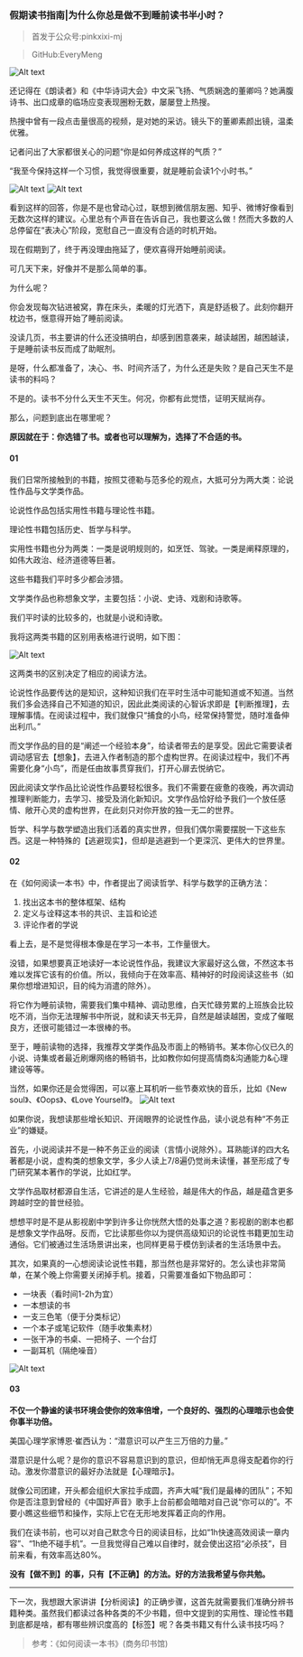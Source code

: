 ### 假期读书指南|为什么你总是做不到睡前读书半小时？

> 首发于公众号:pinkxixi-mj

> GitHub:EveryMeng

![Alt text](Writing/res/10.jpg)

还记得在《朗读者》和《中华诗词大会》中文采飞扬、气质娴逸的董卿吗？她满腹诗书、出口成章的临场应变表现圈粉无数，屡屡登上热搜。

热搜中曾有一段点击量很高的视频，是对她的采访。镜头下的董卿素颜出镜，温柔优雅。

记者问出了大家都很关心的问题“你是如何养成这样的气质？”

“我至今保持这样一个习惯，我觉得很重要，就是睡前会读1个小时书。”

![Alt text](Writing/res/7.jpg)
![Alt text](Writing/res/9.jpg)

看到这样的回答，你是不是也曾动心过，联想到微信朋友圈、知乎、微博好像看到无数次这样的建议。心里总有个声音在告诉自己，我也要这么做！然而大多数的人总停留在“表决心”阶段，宽慰自己一直没有合适的时机开始。

现在假期到了，终于再没理由拖延了，便欢喜得开始睡前阅读。

可几天下来，好像并不是那么简单的事。

为什么呢？

你会发现每次钻进被窝，靠在床头，柔暖的灯光洒下，真是舒适极了。此刻你翻开枕边书，惬意得开始了睡前阅读。

没读几页，书主要讲的什么还没搞明白，却感到困意袭来，越读越困，越困越读，于是睡前读书反而成了助眠剂。

是呀，什么都准备了，决心、书、时间齐活了，为什么还是失败？是自己天生不是读书的料吗？

不是的。读书不分什么天生不天生。何况，你都有此觉悟，证明天赋尚存。

那么，问题到底出在哪里呢？

**原因就在于：你选错了书。或者也可以理解为，选择了不合适的书。**


#### 01

我们日常所接触到的书籍，按照艾德勒与范多伦的观点，大抵可分为两大类：论说性作品与文学类作品。

论说性作品包括实用性书籍与理论性书籍。

理论性书籍包括历史、哲学与科学。

实用性书籍也分为两类：一类是说明规则的，如烹饪、驾驶。一类是阐释原理的，如伟大政治、经济道德等巨著。

这些书籍我们平时多少都会涉猎。

文学类作品也称想象文学，主要包括：小说、史诗、戏剧和诗歌等。

我们平时读的比较多的，也就是小说和诗歌。

我将这两类书籍的区别用表格进行说明，如下图：

![Alt text](Writing/res/12.jpg)


这两类书的区别决定了相应的阅读方法。

论说性作品要传达的是知识，这种知识我们在平时生活中可能知道或不知道。当然我们多会选择自己不知道的知识，因此此类阅读的心智诉求即是【判断推理】，去理解事情。在阅读过程中，我们就像只“捕食的小鸟，经常保持警觉，随时准备伸出利爪。”

而文学作品的目的是“阐述一个经验本身”，给读者带去的是享受。因此它需要读者调动感官去【想象】，去进入作者制造的那个虚构世界。在阅读过程中，我们不再需要化身“小鸟”，而是任由故事贯穿我们，打开心扉去悦纳它。

因此阅读文学作品比论说性作品要轻松很多。我们不需要在疲惫的夜晚，再次调动推理判断能力，去学习、接受及消化新知识。文学作品恰好给予我们一个放任感情、敞开心灵的虚构世界，在此刻只对你开放的独一无二的世界。

哲学、科学与数学塑造出我们活着的真实世界，但我们偶尔需要摆脱一下这些东西。这是一种特殊的【逃避现实】，但却是逃避到一个更深沉、更伟大的世界里。

#### 02

在《如何阅读一本书》中，作者提出了阅读哲学、科学与数学的正确方法：

1. 找出这本书的整体框架、结构
2. 定义与诠释这本书的共识、主旨和论述
3. 评论作者的学说

看上去，是不是觉得根本像是在学习一本书，工作量很大。

没错，如果想要真正地读好一本论说性作品，我建议大家最好这么做，不然这本书难以发挥它该有的价值。所以，我倾向于在效率高、精神好的时段阅读这些书（如果你想增进知识，目的纯为消遣的除外）。

将它作为睡前读物，需要我们集中精神、调动思维，白天忙碌劳累的上班族会比较吃不消，当你无法理解书中所说，就和读天书无异，自然是越读越困，变成了催眠良方，还很可能错过一本很棒的书。

至于，睡前读物的选择，我推荐文学类作品及市面上的畅销书。某本你心仪已久的小说、诗集或者最近刷爆网络的畅销书，比如教你如何提高情商&沟通能力&心理建设等等。

当然，如果你还是会觉得困，可以塞上耳机听一些节奏欢快的音乐，比如《New soul》、《Oops》、《Love Yourself》。
![Alt text](Writing/res/8.jpg)


如果你说，我想读那些增长知识、开阔眼界的论说性作品，读小说总有种“不务正业”的嫌疑。

首先，小说阅读并不是一种不务正业的阅读（言情小说除外）。耳熟能详的四大名著都是小说，虚构类的想象文学，多少人读上7/8遍仍觉尚未读懂，甚至形成了专门研究某本著作的学说，比如红学。

文学作品取材都源自生活，它讲述的是人生经验，越是伟大的作品，越是蕴含更多跨越时空的普世经验。

想想平时是不是从影视剧中学到许多让你恍然大悟的处事之道？影视剧的剧本也都是想象文学作品呀。反而，它比读那些你以为提供高级知识的论说性书籍更加生动通俗。它们被通过生活场景讲出来，也同样更易于模仿到读者的生活场景中去。

其次，如果真的一心想阅读论说性书籍，那当然也是非常好的。怎么读也非常简单，在某个晚上你需要关闭掉手机。接着，只需要准备如下物品即可：

* 一块表（看时间1-2h为宜）
* 一本想读的书
* 一支三色笔（便于分类标记）
* 一个本子或笔记软件（随手收集素材）
* 一张干净的书桌、一把椅子、一个台灯
* 一副耳机（隔绝噪音）

![Alt text](Writing/res/11.jpg)

#### 03

**不仅一个静谧的读书环境会使你的效率倍增，一个良好的、强烈的心理暗示也会使你事半功倍。**

美国心理学家博恩·崔西认为：“潜意识可以产生三万倍的力量。”

潜意识是什么呢？是你的意识不容易意识到的意识，但却悄无声息得支配着你的行动。激发你潜意识的最好办法就是【心理暗示】。

就像公司团建，开头都会组织大家拉手成圆，齐声大喊“我们是最棒的团队”；不知你是否注意到曾经的《中国好声音》歌手上台前都会暗暗对自己说“你可以的”。不要小瞧这些细节和操作，实际上它在无形地发挥着正向的作用。

我们在读书前，也可以对自己默念今日的阅读目标，比如“1h快速高效阅读一章内容”、“1h绝不碰手机”。一旦我觉得自己难以自律时，就会使出这招“必杀技”，目前来看，有效率高达80%。

**没有【做不到】的事，只有【不正确】的方法。好的方法我希望与你共勉。**

---
下一次，我想跟大家讲讲【分析阅读】的正确步骤，这首先就需要我们准确分辨书籍种类。虽然我们都读过各种各类的不少书籍，但中文提到的实用性、理论性书籍到底都是啥，都有哪些辨识度高的【标签】呢？各类书籍又有什么读书技巧吗？

> 参考：《如何阅读一本书》(商务印书馆)
